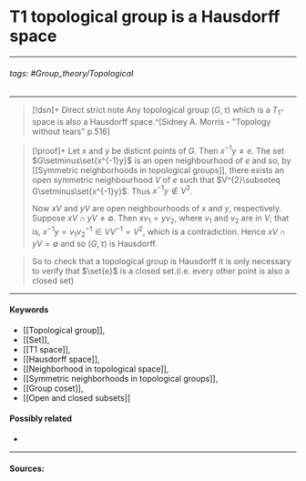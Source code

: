 # T1 topological group is a Hausdorff space
***
###### tags: #Group_theory/Topological 
***
>[!dsn]+ Direct strict note
>Any topological group $(G,\tau)$ which is a $T_{1}$-space is also a Hausdorff space.^[Sidney A. Morris - "Topology without tears" p.516]

>[!proof]+
>Let $x$ and $y$ be disticnt points of $G$. Then $x^{-1}y\ne e$. The set $G\setminus\set{x^{-1}y}$ is an open neighbourhood of $e$ and so, by [[Symmetric neighborhoods in topological groups]], there exists an open symmetric neighbourhood $V$ of $e$ such that $V^{2}\subseteq G\setminus\set{x^{-1}y}$. Thus $x^{-1}y\notin V^{2}$.
>
>Now $xV$ and $yV$ are open neighbourhoods of $x$ and $y$, respectively. Suppose $xV\cap yV\ne\emptyset$. Then $xv_{1}=yv_{2}$, where $v_{1}$ and $v_{2}$ are in $V$; that is, $x^{-1}y=v_{1}v_{2}^{-1}\in VV^{-1}=V^{2}$, which is a contradiction. Hence $xV\cap yV=\emptyset$ and so $(G,\tau)$ is Hausdorff. 

>So to check that a topological group is Hausdorff it is only necessary to verify that $\set{e}$ is a closed set.(i.e. every other point is also a closed set)
***
#### Keywords
- [[Topological group]],
- [[Set]],
- [[T1 space]],
- [[Hausdorff space]],
- [[Neighborhood in topological space]],
- [[Symmetric neighborhoods in topological groups]],
- [[Group coset]],
- [[Open and closed subsets]]
#### Possibly related
- 
***
#### Sources: